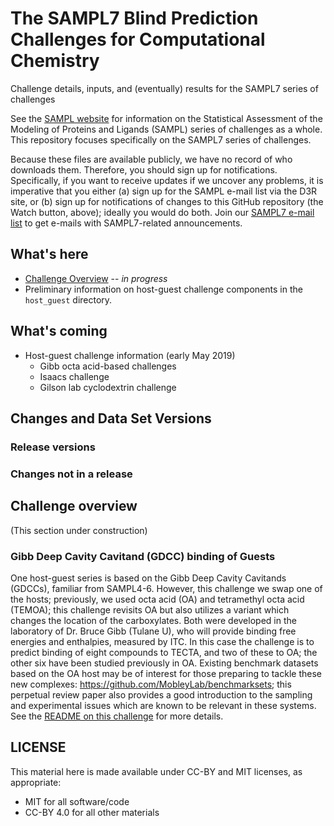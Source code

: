 # The SAMPL7 Blind Prediction Challenges for Computational Chemistry
Challenge details, inputs, and (eventually) results for the SAMPL7 series of challenges

See the [SAMPL website](https://samplchallenges.github.io) for information on the Statistical Assessment of the Modeling of Proteins and Ligands (SAMPL) series of challenges as a whole. This repository focuses specifically on the SAMPL7 series of challenges.

Because these files are available publicly, we have no record of who downloads them. Therefore, you should sign up for notifications. Specifically, if you want to receive updates if we uncover any problems, it is imperative that you either (a) sign up for the SAMPL e-mail list via the D3R site, or (b) sign up for notifications of changes to this GitHub repository (the Watch button, above); ideally you would do both.
Join our [SAMPL7 e-mail list](http://eepurl.com/gpBBun) to get e-mails with SAMPL7-related announcements.

## What's here
- [Challenge Overview](#challenge-overview) -- *in progress*
- Preliminary information on host-guest challenge components in the `host_guest` directory.

## What's coming
- Host-guest challenge information (early May 2019)
  - Gibb octa acid-based challenges
  - Isaacs challenge
  - Gilson lab cyclodextrin challenge

## Changes and Data Set Versions

### Release versions

### Changes not in a release

## Challenge overview

(This section under construction)

### Gibb Deep Cavity Cavitand (GDCC) binding of Guests

One host-guest series is based on the Gibb Deep Cavity Cavitands (GDCCs), familiar from SAMPL4-6. However, this challenge we swap one of the hosts; previously, we used octa acid (OA) and tetramethyl octa acid (TEMOA); this challenge revisits OA but also utilizes a variant which changes the location of the carboxylates.  Both were developed in the laboratory of Dr. Bruce Gibb (Tulane U), who will provide binding free energies and enthalpies, measured by ITC. In this case the challenge is to predict binding of eight compounds to TECTA, and two of these to OA; the other six have been studied previously in OA. Existing benchmark datasets based on the OA host may be of interest for those preparing to tackle these new complexes: https://github.com/MobleyLab/benchmarksets; this perpetual review paper also provides a good introduction to the sampling and experimental issues which are known to be relevant in these systems. See the [README on this challenge](host_guest/GDCC_and_guests/README.md) for more details.

## LICENSE

This material here is made available under CC-BY and MIT licenses, as appropriate:
- MIT for all software/code
- CC-BY 4.0 for all other materials
